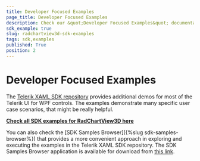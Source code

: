 ```yaml
---
title: Developer Focused Examples
page_title: Developer Focused Examples
description: Check our &quot;Developer Focused Examples&quot; documentation article for the RadChartView3D {{ site.framework_name }} control.
sdk_example: true
slug: radchartview3d-sdk-examples
tags: sdk,examples
published: True
position: 2
---
```


# Developer Focused Examples

The [Telerik XAML SDK repository](https://github.com/telerik/xaml-sdk/tree/master/) provides additional demos for most of the Telerik UI for WPF controls. The examples demonstrate many specific user case scenarios, that might be really helpful. 

__[Check all SDK examples for RadChartView3D here](https://github.com/telerik/xaml-sdk/tree/master/ChartView3D)__

You can also check the [SDK Samples Browser]({%slug sdk-samples-browser%}) that provides a more convenient approach in exploring and executing the examples in the Telerik XAML SDK repository. The SDK Samples Browser application is available for download from [this link](https://demos.telerik.com/xaml-sdkbrowser/).

